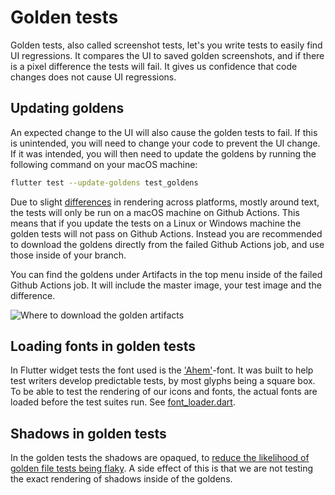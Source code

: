 # Golden tests
Golden tests, also called screenshot tests, let's you write tests to easily
find UI regressions. It compares the UI to saved golden screenshots, and if
there is a pixel difference the tests will fail. It gives us confidence that
code changes does not cause UI regressions.

## Updating goldens
An expected change to the UI will also cause the golden tests to fail. If this
is unintended, you will need to change your code to prevent the UI change. If
it was intended, you will then need to update the goldens by running the
following command on your macOS machine:
```bash
flutter test --update-goldens test_goldens
```

Due to slight [differences](
https://github.com/flutter/flutter/issues/36667#issuecomment-521335243)
in rendering across platforms, mostly around text, the tests will only be run
on a macOS machine on Github Actions. This means that if you update the tests
on a Linux or Windows machine the golden tests will not pass on Github Actions.
Instead you are recommended to download the goldens directly from the failed
Github Actions job, and use those inside of your branch.

You can find the goldens under Artifacts in the top menu inside of the failed
Github Actions job. It will include the master image, your test image and the
difference.

![Where to download the golden artifacts](
https://user-images.githubusercontent.com/1770678/80202787-70f1de80-8626-11ea-9d98-58ac72f67479.png)

## Loading fonts in golden tests
In Flutter widget tests the font used is the ['Ahem'](
https://www.w3.org/Style/CSS/Test/Fonts/Ahem/README)-font. It was built to help
test writers develop predictable tests, by most glyphs being a square box. To
be able to test the rendering of our icons and fonts, the actual fonts are
loaded before the test suites run. See [font_loader.dart](
testing/font_loader.dart).

## Shadows in golden tests
In the golden tests the shadows are opaqued, to [reduce the likelihood of
golden file tests being flaky](https://api.flutter.dev/flutter/flutter_test/LiveTestWidgetsFlutterBinding/disableShadows.html).
A side effect of this is that we are not testing the exact rendering of shadows
inside of the goldens.